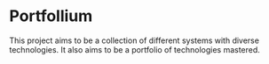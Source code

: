Portfollium
===========
This project aims to be a collection of different systems with diverse technologies.
It also aims to be a portfolio of technologies mastered.
